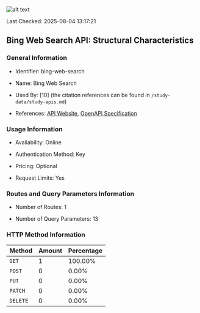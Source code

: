 ![alt text](https://img.shields.io/badge/OpenAPI_Specification-Valid-green.svg)

Last Checked: 2025-08-04 13:17:21

## Bing Web Search API: Structural Characteristics

### General Information

- Identifier: bing-web-search

- Name: Bing Web Search

- Used By: [10] (the citation references can be found in `/study-data/study-apis.md`)

- References: [API Website](https://www.microsoft.com/en-us/bing/apis/bing-web-search-api), [OpenAPI Specification](https://github.com/microsoft/bing-search-specs/blob/master/WebSearch/stable/v1.0/WebSearch.json)

### Usage Information

- Availability: Online

- Authentication Method: Key

- Pricing: Optional

- Request Limits: Yes

### Routes and Query Parameters Information

- Number of Routes: 1

- Number of Query Parameters: 13

### HTTP Method Information

| Method | Amount | Percentage |
|--------|--------|------------|
| `GET` | 1 | 100.00% |
| `POST` | 0 | 0.00% |
| `PUT` | 0 | 0.00% |
| `PATCH` | 0 | 0.00% |
| `DELETE` | 0 | 0.00% |
